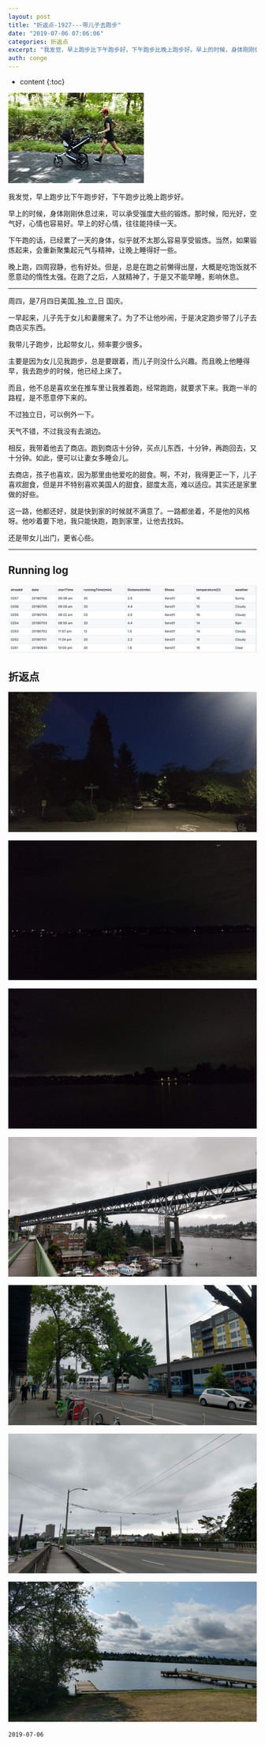 ```yaml
---
layout: post
title: "折返点-1927---带儿子去跑步"
date: "2019-07-06 07:06:06"
categories: 折返点
excerpt: "我发觉，早上跑步比下午跑步好，下午跑步比晚上跑步好。早上的时候，身体刚刚休息过来，可以承受强度大些的锻炼。那时候，阳光好，空气好，心情也容易好。早上的好心情，往往能持续一天..."
auth: conge
---
```

* content
{:toc}

![ ](/assets/images/折返点/118382-f47e2384091ad56a.png)

我发觉，早上跑步比下午跑步好，下午跑步比晚上跑步好。

早上的时候，身体刚刚休息过来，可以承受强度大些的锻炼。那时候，阳光好，空气好，心情也容易好。早上的好心情，往往能持续一天。

下午跑的话，已经累了一天的身体，似乎就不太那么容易享受锻炼。当然，如果锻炼起来，会重新聚集起元气与精神，让晚上睡得好一些。

晚上跑，四周寂静，也有好处。但是，总是在跑之前懒得出屋，大概是吃饱饭就不愿意动的惰性太强。在跑了之后，人就精神了，于是又不能早睡，影响休息。

------

周四，是7月四日美国_独_立_日 国庆。

一早起来，儿子先于女儿和妻醒来了。为了不让他吵闹，于是决定跑步带了儿子去商店买东西。

我带儿子跑步，比起带女儿，频率要少很多。

主要是因为女儿见我跑步，总是要跟着，而儿子则没什么兴趣。而且晚上他睡得早，我去跑步的时候，他已经上床了。

而且，他不总是喜欢坐在推车里让我推着跑，经常跑跑，就要求下来。我跑一半的路程，是不愿意停下来的。

不过独立日，可以例外一下。

天气不错，不过我没有去湖边。

相反，我带着他去了商店。跑到商店十分钟，买点儿东西，十分钟，再跑回去，又十分钟。如此，便可以让妻女多睡会儿。

去商店，孩子也喜欢，因为那里由他爱吃的甜食。啊，不对，我得更正一下，儿子喜欢甜食，但是并不特别喜欢美国人的甜食，甜度太高，难以适应。其实还是家里做的好些。

这一路，他都还好，就是快到家的时候就不满意了。一路都坐着，不是他的风格呀。他吵着要下地，我只能快跑，跑到家里，让他去找妈。

还是带女儿出门，更省心些。

-----

## Running log

![Running log week 28, 2019](/assets/images/折返点/118382-6ba4833895f70c33.png)


## 折返点

![20190630.jpg](/assets/images/折返点/118382-62ae031aa0d37e1b.jpg)

![20190701.jpg](/assets/images/折返点/118382-cecdfbd2182cf2f4.jpg)

![20190702.jpg](/assets/images/折返点/118382-07ab94ca3f23f02f.jpg)

![20190703.jpg](/assets/images/折返点/118382-e539ceefe9f00ef3.jpg)

![20190704.jpg](/assets/images/折返点/118382-0a902d4a4df41e80.jpg)

![20190705.jpg](/assets/images/折返点/118382-2e82b6aadad93136.jpg)

![20190706.jpg](/assets/images/折返点/118382-ca64bb46da3198eb.jpg)


```
2019-07-06
```
